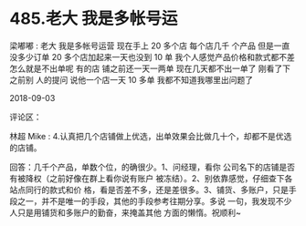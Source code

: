 # 485.老大 我是多帐号运

梁嘟嘟 : 老大 我是多帐号运营 现在手上 20 多个店 每个店几千 个产品 但是一直没多少订单 20 多个店加起来一天也没到 10 单 我个人感觉产品价格和款式都不差 怎么就是不出单呢 有的店 铺之前还一天一两单 现在几天都不出一单了 刚看了下之前别 人的提问 说他一个店一天 10 多单 我都不知道我哪里出问题了

2018-09-03

评论区：

林超 Mike : 4.认真把几个店铺做上优选，出单效果会比做几十个，却都不是优选的店铺。

回答：几千个产品，单数个位，的确很少。1、问经理，看你 公司名下的店铺是否有被降权（之前好像在群上看你说有账户 被冻结）。2、别依靠感觉，仔细查下各站点同行的款式和价 格，看是否差不多，还是差很多。3、铺货、多账户，只是手 段之一，并不是唯一的手段，其他的手段参考往期分享。多说 一句，我发现不少人只是用铺货和多账户的勤奋，来掩盖其他 方面的懒惰。祝顺利~